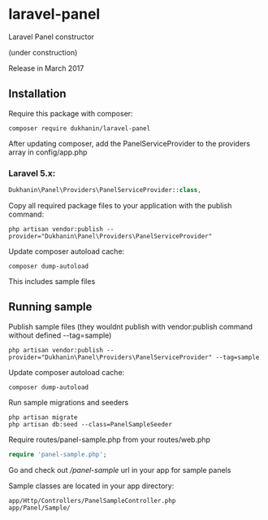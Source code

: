 # laravel-panel
Laravel Panel constructor

(under construction)

Release in March 2017

## Installation

Require this package with composer:

```shell
composer require dukhanin/laravel-panel
```

After updating composer, add the PanelServiceProvider to the providers array in config/app.php

### Laravel 5.x:

```php
Dukhanin\Panel\Providers\PanelServiceProvider::class,
```

Copy all required package files to your application with the publish command:

```shell
php artisan vendor:publish --provider="Dukhanin\Panel\Providers\PanelServiceProvider"
```

Update composer autoload cache:

```shell
composer dump-autoload
```

This includes sample files

## Running sample

Publish sample files (they wouldnt publish with vendor:publish command without defined --tag=sample)

```shell
php artisan vendor:publish --provider="Dukhanin\Panel\Providers\PanelServiceProvider" --tag=sample
```

Update composer autoload cache:

```shell
composer dump-autoload
```

Run sample migrations and seeders

```shell
php artisan migrate
php artisan db:seed --class=PanelSampleSeeder
```

Require routes/panel-sample.php from your routes/web.php

```php
require 'panel-sample.php';
```

Go and check out */panel-sample* url in your app for sample panels

Sample classes are located in your app directory:

```shell
app/Http/Controllers/PanelSampleController.php
app/Panel/Sample/
```
